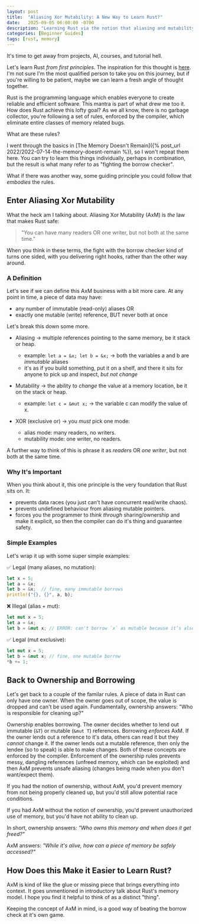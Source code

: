 ```yaml
---
layout: post
title:  "Aliasing Xor Mutability: A New Way to Learn Rust?"
date:   2025-09-05 06:00:00 -0700
description: "Learning Rust via the notion that aliasing and mutability are mutually exclusive"
categories: [Beginner Guides]
tags: [rust, memory]
---
```


It's time to get away from projects, AI, courses, and tutorial hell.

Let's learn Rust *from first principles*. The inspiration for this thought is [here](https://blog.kodewerx.org/2025/08/are-we-teaching-rust-effectively.html). I'm not sure I'm the most qualified person to take you on this journey, but if you're willing to be patient, maybe we can learn a fresh angle of thought together.

<!--more-->

Rust is the programming language which enables everyone to create reliable and efficient software. This mantra is part of what drew me too it. How does Rust achieve this lofty goal? As we all know, there is no garbage collector, you're following a set of rules, enforced by the compiler, which eliminate entire classes of memory related bugs.

What are these rules?

I went through the basics in [The Memory Doesn't Remain]({% post_url 2022/2022-07-14-the-memory-doesnt-remain %}), so I won't repeat them here. You can try to learn this things individually, perhaps in combination, but the result is what many refer to as "fighting the borrow checker".

What if there was another way, some guiding principle you could follow that *embodies* the rules.

## Enter Aliasing Xor Mutability

What the heck am I talking about. Aliasing Xor Mutability (AxM) is *the* law that makes Rust safe:

> "You can have many readers OR one writer, but not both at the same time."

When you think in these terms, the fight with the borrow checker kind of turns one sided, with you delivering right hooks, rather than the other way around.

### A Definition

Let's see if we can define this AxM business with a bit more care. At any point in time, a piece of data may have:

- any number of immutable (read-only) aliases OR
- exactly one mutable (write) reference, BUT never both at once

Let's break this down some more.

- Aliasing -> multiple references pointing to the same memory, be it stack or heap.
  - example: `let a = &x; let b = &x;` -> both the variables a and b are *immutable* aliases
  - it's as if you build something, put it on a shelf, and there it sits for anyone to pick up and inspect, *but not change*

- Mutability -> the ability to *change* the value at a memory location, be it on the stack or heap.
  - example: `let c = &mut x;` -> the variable c can modify the value of x.

- XOR (exclusive or) -> you *must* pick one mode:
  - alias mode: many readers, no writers.
  - mutability mode: one writer, no readers.

A further way to think of this is phrase it as *readers* OR *one writer*, but not both at the same time.

### Why It's Important

When you think about it, this one principle is the very foundation that Rust sits on. It:

- prevents data races (you just can't have concurrent read/write chaos).
- prevents undefined behaviour from aliasing mutable pointers.
- forces you the programmer to *think through* sharing/ownership and make it explicit, so then the compiler can do it's thing and guarantee safety.

### Simple Examples

Let's wrap it up with some super simple examples:

✅ Legal (many aliases, no mutation):

```rust
let x = 5;
let a = &x;
let b = &x;  // fine, many immutable borrows
println!("{}, {}", a, b);
```

❌ Illegal (alias + mut):

```rust
let mut x = 5;
let a = &x;
let b = &mut x; // ERROR: can't borrow `x` as mutable because it’s also borrowed as immutable
```

✅ Legal (mut exclusive):

```rust
let mut x = 5;
let b = &mut x; // fine, one mutable borrow
*b += 1;
```

## Back to Ownership and Borrowing

Let's get back to a couple of the familar rules. A piece of data in Rust can only have one owner. When the owner goes out of scope, the value is dropped and can't be used again. Fundamentally, ownership answers: "Who is responsible for cleaning up?"

Ownership enables borrowing. The owner decides whether to lend out immutable (`&T`) or mutable (`&mut T`) references. Borrowing *enforces* AxM. If the owner lends out a reference to it's data, others can read it but they *cannot* change it. If the owner lends out a mutable reference, then only the lendee (so to speak) is able to make changes. Both of these concepts are enforced by the compiler. Enforcement of the ownership rules prevents messy, dangling references (unfreed memory, which can be exploited) and then AxM prevents unsafe aliasing (changes being made when you don't want/expect them).

If you had the notion of ownership, without AxM, you'd prevent memory from not being properly cleaned up, but you'd still allow potential race conditions. 

If you had AxM without the notion of ownership, you'd prevent unauthorized use of memory, but you'd have not ability to clean up.

In short, ownership answers: *"Who owns this memory and when does it get freed?"*

AxM answers: *"While it's alive, how can a piece of memory be safely accessed?"*

## How Does this Make it Easier to Learn Rust?

AxM is kind of like the glue or missing piece that brings everything into context. It goes unmentioned in introductory talk about Rust's memory model. I hope you find it helpful to think of as a distinct "thing".

Keeping the concept of AxM in mind, is a good way of beating the borrow check at it's own game.


